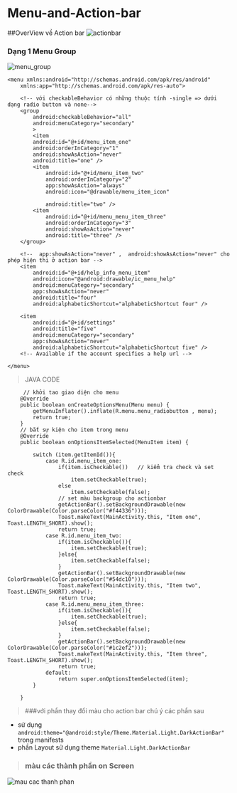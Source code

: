# Menu-and-Action-bar

##OverView về Action bar
![actionbar](https://cloud.githubusercontent.com/assets/13708331/17023531/f7098312-4f7d-11e6-9af3-096c2ce15c7d.png)

### Dạng 1 Menu Group

![menu_group](https://cloud.githubusercontent.com/assets/13708331/17023555/12ce519a-4f7e-11e6-822b-9656633bfefc.png)
```
<menu xmlns:android="http://schemas.android.com/apk/res/android"
    xmlns:app="http://schemas.android.com/apk/res-auto">

    <!-- với checkableBehavior có những thuộc tính -single => dưới dạng radio button và none-->
    <group
        android:checkableBehavior="all"
        android:menuCategory="secondary"
        >
        <item
        android:id="@+id/menu_item_one"
        android:orderInCategory="1"
        android:showAsAction="never"
        android:title="one" />
        <item
            android:id="@+id/menu_item_two"
            android:orderInCategory="2"
            app:showAsAction="always"
            android:icon="@drawable/menu_item_icon"

            android:title="two" />
        <item
            android:id="@+id/menu_menu_item_three"
            android:orderInCategory="3"
            android:showAsAction="never"
            android:title="three" />
    </group>

    <!--  app:showAsAction="never" ,  android:showAsAction="never" cho phép hiện thi ở action bar -->
    <item
        android:id="@+id/help_info_menu_item"
        android:icon="@android:drawable/ic_menu_help"
        android:menuCategory="secondary"
        app:showAsAction="never"
        android:title="four"
        android:alphabeticShortcut="alphabeticShortcut four" />

    <item
        android:id="@+id/settings"
        android:title="five"
        android:menuCategory="secondary"
        app:showAsAction="never"
        android:alphabeticShortcut="alphabeticShortcut five" />
    <!-- Available if the account specifies a help url -->

</menu>
```
> JAVA CODE
``` 
     // khởi tao giao diện cho menu
    @Override
    public boolean onCreateOptionsMenu(Menu menu) {
        getMenuInflater().inflate(R.menu.menu_radiobutton , menu);
        return true;
    }
    // bắt sự kiện cho item trong menu
    @Override
    public boolean onOptionsItemSelected(MenuItem item) {

        switch (item.getItemId()){
            case R.id.menu_item_one:
                if(item.isCheckable())   // kiểm tra check và set check
                    item.setCheckable(true);
                else
                    item.setCheckable(false);
                // set màu backgroup cho actionbar
                getActionBar().setBackgroundDrawable(new ColorDrawable(Color.parseColor("#f44336")));
                Toast.makeText(MainActivity.this, "Item one", Toast.LENGTH_SHORT).show();
                return true;
            case R.id.menu_item_two:
                if(item.isCheckable()){
                    item.setCheckable(true);
                }else{
                    item.setCheckable(false);
                }
                getActionBar().setBackgroundDrawable(new ColorDrawable(Color.parseColor("#54dc10")));
                Toast.makeText(MainActivity.this, "Item two", Toast.LENGTH_SHORT).show();
                return true;
            case R.id.menu_menu_item_three:
                if(item.isCheckable()){
                    item.setCheckable(true);
                }else{
                    item.setCheckable(false);
                }
                getActionBar().setBackgroundDrawable(new ColorDrawable(Color.parseColor("#1c2ef2")));
                Toast.makeText(MainActivity.this, "Item three", Toast.LENGTH_SHORT).show();
                return true;
            default:
                return super.onOptionsItemSelected(item);
        }

    }
```
> ###với phần thay đổi màu cho action bar chú ý các phần sau
+ sử dụng `android:theme="@android:style/Theme.Material.Light.DarkActionBar"` trong manifests 
+ phần Layout sử dụng theme `Material.Light.DarkActionBar`

> ### màu các thành phần on Screen
![mau cac thanh phan](https://cloud.githubusercontent.com/assets/13708331/17026911/f82b65e0-4f8b-11e6-9fd2-8a4285286064.png)
